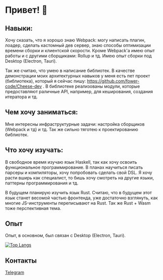 # Привет! 👋

## Навыки:

Хочу сказать, что я хорошо знаю Webpack: могу написать плагин, лоадер, сделать кастомный дев сервер, знаю способы 
оптимизации времени сборки и клиентской скорости. Кроме Webpack'а имею опыт работы и с другими сборщиками: Rollup и тд. 
Имею опыт сборки под Desktop (Electron, Tauri).

Так же считаю, что умею в написание библиотек. В качестве демонстрации моих архитектурных навыков у меня есть пет 
проект (библиотека), который я сейчас пишу: https://github.com/fower-code/Cheese-dev . В библиотеке реализованы модули, 
которые предоставляют раличные API, например, для кеширования, создания итератора и тд.

## Чем хочу заниматься:

Мне интересны инфраструктурные задачи: настройка сборщиков (Webpack и тд) и тд. Так же сильно тяготею к проектированию 
библиотек.

## Что хочу изучать:

В свободное время изучаю язык Haskell, так как хочу освоить функциональное программирование. В планах научиться писать 
парсеры и компиляторы, хочу попробовать сделать свой DSL. Я хочу расти вширь как специалист, то бишь хочу смотреть на 
другие языки, паттерны программирования и тд.

В будущем планирую изучить язык Rust. Считаю, что в будущем этот язык станет весомой частью фронтенда, уже достаточно 
взглянуть, как многие JS-инструменты переписывают на Rust. Так же Rust + Wasm тоже перспективная тема.

## Опыт

Опыт, в основном, был связан с Desktop (Electron, Tauri).

[![Top Langs](https://github-readme-stats.vercel.app/api/top-langs/?username=fower-code)](https://github.com/anuraghazra/github-readme-stats)

## Контакты

[Telegram](https://t.me/Typeerror_const)
